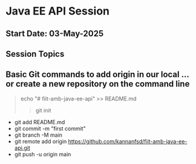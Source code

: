 # Java EE API Session 
## Start Date: 03-May-2025

Session Topics
---
Basic Git commands to add origin in our local …or create a new repository on the command line
---
> echo "# fiit-amb-java-ee-api" >> README.md
>> git init
- git add README.md
- git commit -m "first commit"
- git branch -M main
- git remote add origin https://github.com/kannanfsd/fiit-amb-java-ee-api.git
- git push -u origin main

